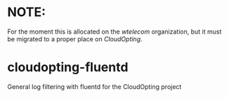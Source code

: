 # NOTE:

For the moment this is allocated on the _wtelecom_ organization, but it must be migrated to a proper place on _CloudOpting_.

# cloudopting-fluentd
General log filtering with fluentd for the CloudOpting project

